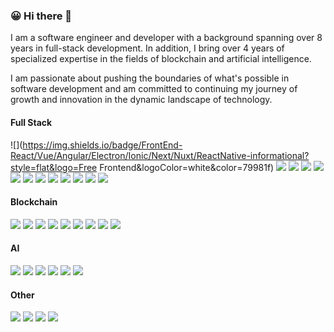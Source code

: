 ### 😀 Hi there 👋

<!--
**tomilette/tomilette** is a ✨ _special_ ✨ repository because its `README.md` (this file) appears on your GitHub profile.

Here are some ideas to get you started:

- 🔭 I’m currently working on ...
- 🌱 I’m currently learning ...
- 👯 I’m looking to collaborate on ...
- 🤔 I’m looking for help with ...
- 💬 Ask me about ...
- 📫 How to reach me: ...
- 😄 Pronouns: ...
- ⚡ Fun fact: ...
-->
I am a software engineer and developer with a background spanning over 8 years in full-stack development.
In addition, I bring over 4 years of specialized expertise in the fields of blockchain and artificial intelligence.

I am passionate about pushing the boundaries of what's possible in software development and am committed to 
continuing my journey of growth and innovation in the dynamic landscape of technology.

#### Full Stack
![](https://img.shields.io/badge/FrontEnd-React/Vue/Angular/Electron/Ionic/Next/Nuxt/ReactNative-informational?style=flat&logo=Free Frontend&logoColor=white&color=79981f)
![](https://img.shields.io/badge/Framework-React-informational?style=flat&logo=react&logoColor=white&color=79981f)
![](https://img.shields.io/badge/Framework-Vue-informational?style=flat&logo=vue.js&logoColor=white&color=79981f)
![](https://img.shields.io/badge/Framework-Angular-informational?style=flat&logo=angular&logoColor=white&color=79981f)
![](https://img.shields.io/badge/Framework-Electron-informational?style=flat&logo=electron&logoColor=white&color=79981f)
![](https://img.shields.io/badge/Framework-Ionic-informational?style=flat&logo=ionic&logoColor=white&color=79981f)
![](https://img.shields.io/badge/Framework-Next-informational?style=flat&logo=next.js&logoColor=white&color=79981f)
![](https://img.shields.io/badge/Framework-Nuxt-informational?style=flat&logo=nuxt.js&logoColor=white&color=79981f)
![](https://img.shields.io/badge/Framework-React_Native-informational?style=flat&logo=react&logoColor=white&color=79981f)
![](https://img.shields.io/badge/Framework-Express-informational?style=flat&logo=express&logoColor=white&color=79981f)
![](https://img.shields.io/badge/Framework-Django-informational?style=flat&logo=django&logoColor=white&color=79981f)
![](https://img.shields.io/badge/Framework-Flask-informational?style=flat&logo=flask&logoColor=white&color=79981f)
![](https://img.shields.io/badge/Framework-Nest-informational?style=flat&logo=nestjs.org&logoColor=white&color=79981f)


#### Blockchain
![](https://img.shields.io/badge/Network-Ethereum-informational?style=flat&logo=ethereum&logoColor=white&color=79981f)
![](https://img.shields.io/badge/Network-Solana-informational?style=flat&logo=solana&logoColor=white&color=79981f)
![](https://img.shields.io/badge/Network-Polygon-informational?style=flat&logo=polygon&logoColor=white&color=79981f)
![](https://img.shields.io/badge/Network-Bitcoin-informational?style=flat&logo=bitcoin&logoColor=white&color=79981f)
![](https://img.shields.io/badge/Library-Web3-informational?style=flat&logo=web3&logoColor=white&color=79981f)
![](https://img.shields.io/badge/Library-Ether-informational?style=flat&logo=ether&logoColor=white&color=79981f)
![](https://img.shields.io/badge/Token-ERC20-informational?style=flat&logo=erc20&logoColor=white&color=79981f)
![](https://img.shields.io/badge/Token-ERC721-informational?style=flat&logo=erc721&logoColor=white&color=79981f)
![](https://img.shields.io/badge/Token-ERC1155-informational?style=flat&logo=erc1155&logoColor=white&color=79981f)


#### AI
![](https://img.shields.io/badge/TensorFlow-8A2BE2)
![](https://img.shields.io/badge/PyTorch-8A2BE2)
![](https://img.shields.io/badge/CNN-8A2BE2)
![](https://img.shields.io/badge/RNN-8A2BE2)
![](https://img.shields.io/badge/Transformers-8A2BE2)
![](https://img.shields.io/badge/OpenCV-8A2BE2)

#### Other
![](https://img.shields.io/badge/CI/CD-2a32ae)
![](https://img.shields.io/badge/Docker-2a32ae)
![](https://img.shields.io/badge/Git-2a32ae)
![](https://img.shields.io/badge/AWS-2a32ae)
